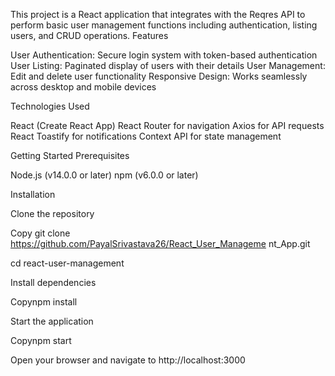 This project is a React application that integrates with the Reqres API to perform basic user management functions including authentication, listing users, and CRUD operations.
Features

User Authentication: Secure login system with token-based authentication
User Listing: Paginated display of users with their details
User Management: Edit and delete user functionality
Responsive Design: Works seamlessly across desktop and mobile devices

Technologies Used

React (Create React App)
React Router for navigation
Axios for API requests
React Toastify for notifications
Context API for state management

Getting Started
Prerequisites

Node.js (v14.0.0 or later)
npm (v6.0.0 or later)

Installation

Clone the repository

Copy git clone https://github.com/PayalSrivastava26/React_User_Manageme
nt_App.git

cd react-user-management

Install dependencies

Copynpm install

Start the application

Copynpm start

Open your browser and navigate to http://localhost:3000

